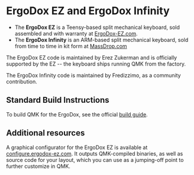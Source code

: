 # ErgoDox EZ and ErgoDox Infinity

* The **ErgoDox EZ** is a Teensy-based split mechanical keyboard, sold assembled and with warranty at [ErgoDox-EZ.com](https://ergodox-ez.com).
* The **ErgoDox Infinity** is an ARM-based split mechanical keyboard, sold from time to time in kit form at [MassDrop.com](https://www.massdrop.com/buy/infinity-ergodox)

The ErgoDox EZ code is maintained by Erez Zukerman and is officially supported by the EZ -- the keyboard ships running QMK from the factory.

The ErgoDox Infinity code is maintained by Fredizzimo, as a community contribution.

## Standard Build Instructions

To build QMK for the ErgoDox, see the official [build guide](/docs/build_guide.md).

## Additional resources

A graphical configurator for the ErgoDox EZ is available at [configure.ergodox-ez.com](http://configure.ergodox-ez.com). It outputs QMK-compiled binaries, as well as source code for your layout, which you can use as a jumping-off point to further customize in QMK.